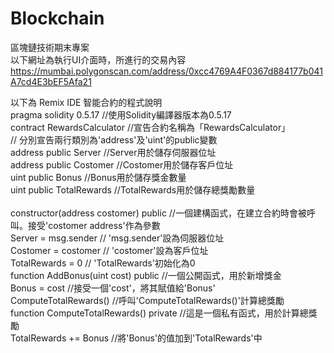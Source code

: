 # Blockchain
區塊鏈技術期末專案<br>
以下網址為執行UI介面時，所進行的交易內容<br>
https://mumbai.polygonscan.com/address/0xcc4769A4F0367d884177b041A7cd4E3bEF5Afa21

以下為 Remix IDE 智能合約的程式說明<br>
pragma solidity 0.5.17                  //使用Solidity編譯器版本為0.5.17 <br>
contract RewardsCalculator              //宣告合約名稱為「RewardsCalculator」<br>
// 分別宣告兩行類別為'address'及'uint'的public變數<br>
    address public Server               //Server用於儲存伺服器位址<br>
    address public Costomer             //Costomer用於儲存客戶位址<br>
    uint public Bonus                   //Bonus用於儲存獎金數量<br>
    uint public TotalRewards            //TotalRewards用於儲存總獎勵數量<br>                       
constructor(address costomer) public    //一個建構函式，在建立合約時會被呼叫。接受'costomer address'作為參數<br>
    Server = msg.sender                 // 'msg.sender'設為伺服器位址<br>
    Costomer = costomer                 // 'costomer'設為客戶位址<br>
    TotalRewards = 0                    // 'TotalRewards'初始化為0<br>
function AddBonus(uint cost) public     //一個公開函式，用於新增獎金<br>
    Bonus = cost                        //接受一個'cost'，將其賦值給'Bonus'<br>
    ComputeTotalRewards()               //呼叫'ComputeTotalRewards()'計算總獎勵<br>
function ComputeTotalRewards() private  //這是一個私有函式，用於計算總獎勵<br>
    TotalRewards += Bonus               //將'Bonus'的值加到'TotalRewards'中<br>
    
